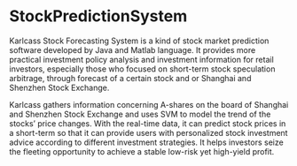 # StockPredictionSystem
Karlcass Stock Forecasting System is a kind of stock market prediction software developed by Java and Matlab language. It provides more practical investment policy analysis and investment information for retail investors, especially those who focused on short-term stock speculation arbitrage, through forecast of a certain stock and or Shanghai and Shenzhen Stock Exchange.

Karlcass gathers information concerning A-shares on the board of Shanghai and Shenzhen Stock Exchange and uses SVM to model the trend of the stocks’ price changes. With the real-time data, it can predict stock prices in a short-term so that it can provide users with personalized stock investment advice according to different investment strategies. It helps investors seize the fleeting opportunity to achieve a stable low-risk yet high-yield profit.
